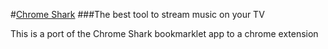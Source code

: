 #[Chrome Shark](http://tareck117.github.io/chrome-shark/)
###The best tool to stream music on your TV

This is a port of the Chrome Shark bookmarklet app to a chrome extension
